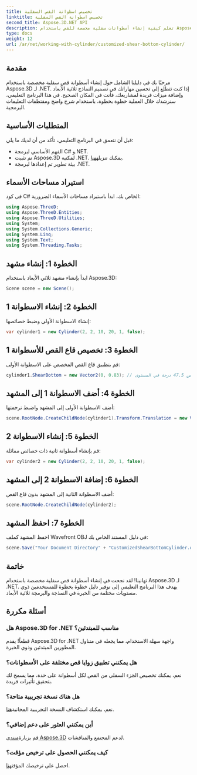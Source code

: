```yaml
---
title: تخصيص اسطوانة القص السفلية
linktitle: تخصيص اسطوانة القص السفلية
second_title: Aspose.3D.NET API
description: تعلم كيفية إنشاء أسطوانات سفلية مخصصة للقص باستخدام Aspose.3D لـ .NET من خلال دليلنا التفصيلي خطوة بخطوة. ارفع مهاراتك في النمذجة ثلاثية الأبعاد اليوم!
type: docs
weight: 12
url: /ar/net/working-with-cylinder/customized-shear-bottom-cylinder/
---
```

## مقدمة
مرحبًا بك في دليلنا الشامل حول إنشاء أسطوانة قص سفلية مخصصة باستخدام Aspose.3D لـ .NET. إذا كنت تتطلع إلى تحسين مهاراتك في تصميم النماذج ثلاثية الأبعاد وإضافة ميزات فريدة لمشاريعك، فأنت في المكان الصحيح. في هذا البرنامج التعليمي، سنرشدك خلال العملية خطوة بخطوة، باستخدام شرح واضح ومقتطفات التعليمات البرمجية.
## المتطلبات الأساسية
قبل أن نتعمق في البرنامج التعليمي، تأكد من أن لديك ما يلي:
- الفهم الأساسي لبرمجة C# و.NET.
-  تم تثبيت Aspose.3D لمكتبة .NET. يمكنك تنزيله[هنا](https://releases.aspose.com/3d/net/).
- بيئة تطوير تم إعدادها لبرمجة .NET.
## استيراد مساحات الأسماء
في كود C# الخاص بك، ابدأ باستيراد مساحات الأسماء الضرورية:
```csharp
using Aspose.ThreeD;
using Aspose.ThreeD.Entities;
using Aspose.ThreeD.Utilities;
using System;
using System.Collections.Generic;
using System.Linq;
using System.Text;
using System.Threading.Tasks;
```
## الخطوة 1: إنشاء مشهد
ابدأ بإنشاء مشهد ثلاثي الأبعاد باستخدام Aspose.3D:
```csharp
Scene scene = new Scene();
```
## الخطوة 2: إنشاء الاسطوانة 1
إنشاء الاسطوانة الأولى وضبط خصائصها:
```csharp
var cylinder1 = new Cylinder(2, 2, 10, 20, 1, false);
```
## الخطوة 3: تخصيص قاع القص للأسطوانة 1
قم بتطبيق قاع القص المخصص على الاسطوانة الأولى:
```csharp
cylinder1.ShearBottom = new Vector2(0, 0.83); // القص 47.5 درجة في المستوى xy (المحور z)
```
## الخطوة 4: أضف الاسطوانة 1 إلى المشهد
أضف الاسطوانة الأولى إلى المشهد واضبط ترجمتها:
```csharp
scene.RootNode.CreateChildNode(cylinder1).Transform.Translation = new Vector3(10, 0, 0);
```
## الخطوة 5: إنشاء الاسطوانة 2
قم بإنشاء أسطوانة ثانية ذات خصائص مماثلة:
```csharp
var cylinder2 = new Cylinder(2, 2, 10, 20, 1, false);
```
## الخطوة 6: إضافة الاسطوانة 2 إلى المشهد
أضف الاسطوانة الثانية إلى المشهد بدون قاع القص:
```csharp
scene.RootNode.CreateChildNode(cylinder2);
```
## الخطوة 7: احفظ المشهد
احفظ المشهد كملف Wavefront OBJ في دليل المستند الخاص بك:
```csharp
scene.Save("Your Document Directory" + "CustomizedShearBottomCylinder.obj", FileFormat.WavefrontOBJ);
```
## خاتمة
تهانينا! لقد نجحت في إنشاء أسطوانة قص سفلية مخصصة باستخدام Aspose.3D لـ .NET. يهدف هذا البرنامج التعليمي إلى توفير دليل خطوة بخطوة للمستخدمين ذوي مستويات مختلفة من الخبرة في النمذجة والبرمجة ثلاثية الأبعاد.
## أسئلة مكررة
### هل Aspose.3D for .NET مناسب للمبتدئين؟
قطعاً! يقدم Aspose.3D for .NET واجهة سهلة الاستخدام، مما يجعله في متناول المطورين المبتدئين وذوي الخبرة.
### هل يمكنني تطبيق زوايا قص مختلفة على الأسطوانات؟
نعم، يمكنك تخصيص الجزء السفلي من القص لكل أسطوانة على حدة، مما يسمح لك بتحقيق تأثيرات فريدة.
### هل هناك نسخة تجريبية متاحة؟
 نعم، يمكنك استكشاف النسخة التجريبية المجانية[هنا](https://releases.aspose.com/).
### أين يمكنني العثور على دعم إضافي؟
 قم بزيارة[منتدى Aspose.3D](https://forum.aspose.com/c/3d/18) لدعم المجتمع والمناقشات.
### كيف يمكنني الحصول على ترخيص مؤقت؟
احصل على ترخيصك المؤقت[هنا](https://purchase.aspose.com/temporary-license/).